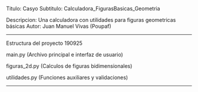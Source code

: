 Titulo: Casyo
Subtitulo: Calculadora_FigurasBasicas_Geometria

Descripcion: Una calculadora con utilidades para figuras geometricas básicas
Autor: Juan Manuel Vivas (Poupaf)

----------------------------------------------------------------------------------------------------
Estructura del proyecto 190925

main.py
(Archivo principal e interfaz de usuario)

figuras_2d.py
(Calculos de figuras bidimensionales)

utilidades.py
(Funciones auxiliares y validaciones)

----------------------------------------------------------------------------------------------------